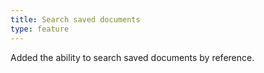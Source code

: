 ```yaml
---
title: Search saved documents
type: feature
---
```


Added the ability to search saved documents by reference.